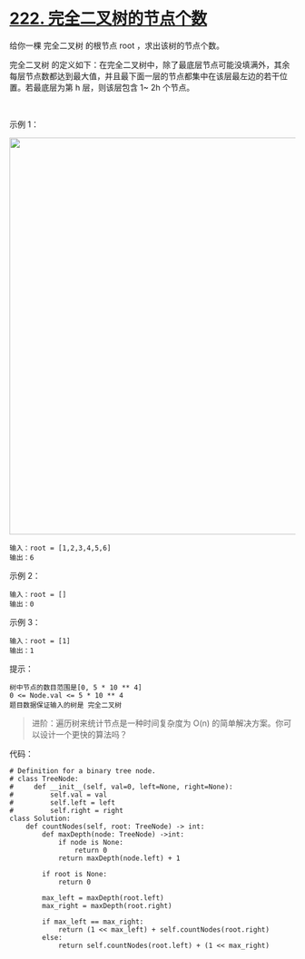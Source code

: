 # [222. 完全二叉树的节点个数](https://leetcode-cn.com/problems/count-complete-tree-nodes/)

给你一棵 完全二叉树 的根节点 root ，求出该树的节点个数。

完全二叉树 的定义如下：在完全二叉树中，除了最底层节点可能没填满外，其余每层节点数都达到最大值，并且最下面一层的节点都集中在该层最左边的若干位置。若最底层为第 h 层，则该层包含 1~ 2h 个节点。

 

示例 1：

<img src="https://assets.leetcode.com/uploads/2021/01/14/complete.jpg" width="700" />

```
输入：root = [1,2,3,4,5,6]
输出：6
```
示例 2：
```
输入：root = []
输出：0
```
示例 3：
```
输入：root = [1]
输出：1
```

提示：
```
树中节点的数目范围是[0, 5 * 10 ** 4]
0 <= Node.val <= 5 * 10 ** 4
题目数据保证输入的树是 完全二叉树
```

> 进阶：遍历树来统计节点是一种时间复杂度为 O(n) 的简单解决方案。你可以设计一个更快的算法吗？

代码：
```python3
# Definition for a binary tree node.
# class TreeNode:
#     def __init__(self, val=0, left=None, right=None):
#         self.val = val
#         self.left = left
#         self.right = right
class Solution:
    def countNodes(self, root: TreeNode) -> int:
        def maxDepth(node: TreeNode) ->int:
            if node is None:
                return 0
            return maxDepth(node.left) + 1

        if root is None:
            return 0

        max_left = maxDepth(root.left)
        max_right = maxDepth(root.right)

        if max_left == max_right:
            return (1 << max_left) + self.countNodes(root.right)
        else:
            return self.countNodes(root.left) + (1 << max_right)

```